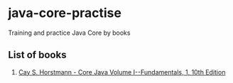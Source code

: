 # java-core-practise
Training and practice Java Core by books

## List of books
1. [Cay S. Horstmann - Core Java Volume I--Fundamentals, 1, 10th Edition](http://horstmann.com/corejava.html)
